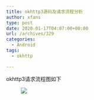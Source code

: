 ```yaml
---
title: okhttp3源码及请求流程分析
author: xfans
type: post
date: 2020-01-17T04:07:00+00:00
url: /archives/329
categories:
  - Android
tags:
  - okhttp

---
```

okhttp3请求流程图如下<figure class="wp-block-image size-large">

![][1] </figure>

 [1]: http://img.xfans.me/xfans/image/okhttp3.png%3F2